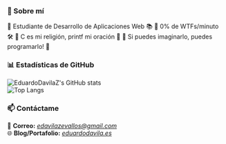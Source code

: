 ### 🚀 Sobre mí  
🔸 Estudiante de Desarrollo de Aplicaciones Web 📚
🔸 0% de WTFs/minuto 🛠 
🔸 C es mi religión, printf mi oración 🙌
🔸 Si puedes imaginarlo, puedes programarlo! 💫

### 📊 Estadísticas de GitHub  
![EduardoDavilaZ's GitHub stats](https://github-readme-stats.vercel.app/api?username=EduardoDavilaZ&show_icons=true&theme=radical)  
![Top Langs](https://github-readme-stats.vercel.app/api/top-langs/?username=EduardoDavilaZ&layout=compact&theme=radical)  

### 📫 Contáctame
📧 **Correo:** _[edavilazevallos@gmail.com](mailto:edavilazevallos@gmail.com)_  
🌐 **Blog/Portafolio:** _[eduardodavila.es](https://eduardodavila.es)_ 
